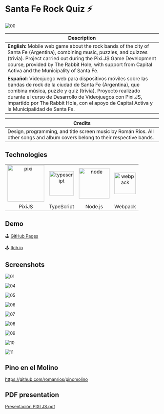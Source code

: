 # Santa Fe Rock Quiz ⚡

![00](https://github.com/romanrios/rockquiz/assets/122373737/5f3aad5d-6e2f-4b87-8201-8fceeac258e8)

| Description                                                                                                     |
|-----------------------------------------------------------------------------------------------------------------|
| **English:** Mobile web game about the rock bands of the city of Santa Fe (Argentina), combining music, puzzles, and quizzes (trivia). Project carried out during the Pixi.JS Game Development course, provided by The Rabbit Hole, with support from Capital Activa and the Municipality of Santa Fe. |
| **Español:** Videojuego web para dispositivos móviles sobre las bandas de rock de la ciudad de Santa Fe (Argentina), que combina música, puzzle y quiz (trivia). Proyecto realizado durante el curso de Desarrollo de Videojuegos con Pixi.JS, impartido por The Rabbit Hole, con el apoyo de Capital Activa y la Municipalidad de Santa Fe. |

| Credits                                                                                                         |
|-----------------------------------------------------------------------------------------------------------------|
| Design, programming, and title screen music by Román Ríos. All other songs and album covers belong to their respective bands. |


## Technologies
<table>
  <tr>
    <td align="center" valign="middle">
      <img src="https://github.com/romanrios/pinomolino/assets/122373737/6652bb5b-0a0e-4868-b856-ea01f25c86ab" alt="pixi" width="120px">
    </td> 
    <td align="center" valign="middle">
      <img src="https://github.com/romanrios/pinomolino/assets/122373737/b74998ff-e9ca-450c-8b24-ac522aeaa5ff" alt="typescript" width="80px">
    </td>
    <td align="center" valign="middle">
      <img src="https://github.com/romanrios/pinomolino/assets/122373737/f8a91e7d-8404-4ec5-92ae-43e5fd7822ce" alt="node" width="100px">
    </td>
    <td align="center" valign="middle">
      <img src="https://github.com/romanrios/pinomolino/assets/122373737/f43f2068-1167-4378-895e-cf7e8226057b" alt="webpack" width="70px">
    </td>   
    </tr>
    <tr>
      <td align="center"> 
        PixiJS
      </td>
      <td align="center"> 
        TypeScript
      </td>
      <td align="center">        
        Node.js
      </td>
      <td align="center">     
        Webpack
      </td>
    </tr>  
  </table> 


## Demo 

🕹️ [GitHub Pages](https://romanrios.github.io/rockquiz/)

🕹️ [Itch.io](https://romanrios.itch.io/rockquiz)


## Screenshots

![01](https://github.com/romanrios/rockquiz/assets/122373737/4c668826-b099-45a6-b4c3-a13d21e97e5f)

![04](https://github.com/romanrios/rockquiz/assets/122373737/a0d140b8-7d48-404a-acf0-fa1045bec6d5)

![05](https://github.com/romanrios/rockquiz/assets/122373737/eff89cbd-8a02-4742-a9d3-c5f6f94db6f2)

![06](https://github.com/romanrios/rockquiz/assets/122373737/a4f2178a-f756-4851-817c-5f4e0ca92d9c)

![07](https://github.com/romanrios/rockquiz/assets/122373737/82bc020c-ffcd-4fd0-a47f-db6d727dcf5c)

![08](https://github.com/romanrios/rockquiz/assets/122373737/e6ae162e-9eb2-43b7-977d-17b7a6bc7b65)

![09](https://github.com/romanrios/rockquiz/assets/122373737/e97322d3-a500-4841-857d-a515de298bf9)

![10](https://github.com/romanrios/rockquiz/assets/122373737/c9cffd58-0014-47fa-b74f-7666e924c579)

![11](https://github.com/romanrios/rockquiz/assets/122373737/26b9f221-74ce-4686-ab81-da2cc8be49cc)


## Pino en el Molino
https://github.com/romanrios/pinomolino


## PDF presentation
[Presentación PIXI JS.pdf](https://github.com/romanrios/rockquiz/files/13207037/Presentacion.PIXI.JS.pdf)


